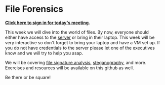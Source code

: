# File Forensics

**[Click here to sign in for today's meeting](http://bit.ly/bthscyber).**

This week we will dive into the world of files. 
By now, everyone should either have access to the [server](http://128.238.66.241:57575) or bring in their laptop.
This week will be very interactive so don't forget to bring your laptop and have a VM set up.
If you do not have credentials to the server please let one of the executives know and we will try to help you asap.

We will be covering [file signature analysis](http://www.garykessler.net/library/file_sigs.html), [steganography](http://www.garykessler.net/library/steganography.html), and more.
Exercises and resources will be available on this github as well.

Be there or be square!
